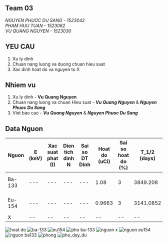 

## Team 03
_NGUYEN PHUOC DU SANG - 1523042_\
_PHAM HUU TUAN - 1523062_\
_VU QUANG NGUYEN - 1523030_
## YEU CAU
1. Xu ly dinh
2. Chuan nang luong va duong chuan hieu suat
3. Xac dinh hoat do va nguyen to X
## Nhiem vu
1. Xu ly dinh - **Vu Quang Nguyen** 
2. Chuan nang luong va chuan Hieu suat  - _**Vu Quang Nguyen**_ & _**Nguyen Phuoc Du Sang**_
3. Viet bao cao - _**Vu Quang Nguyen**_ & _**Nguyen Phuoc Du Sang**_
## Data Nguon
| Nguon |E (keV)| Xac suat phat (I) |Dien tich dinh N|Sai so DT Dinh| Hoat do (uCi) | Sai so hoat do (%) | T_1/2 (days) |Ngay Sx |Hieu suat ghi|Sai so hieu suat ghi|
---|---|---|---|---|---|---|---|---|---|---|
Ba-133|---|---|---|---|1.08	|	3	|3849.208	|15-May-13|---|---
Eu-154|---|---|---|---|0.9663|	3|	3141.0852|	1-Dec-13|---|---
X|--|--|--|--|--|--|--|--|--|--

![hoat do](https://user-images.githubusercontent.com/36990033/39672449-690acfe6-5154-11e8-89bc-bab2773973ae.JPG)
![ba-133](https://user-images.githubusercontent.com/36990033/39678958-da1bf504-51c0-11e8-8c43-c4078ff230f2.png)
![eu154](https://user-images.githubusercontent.com/36990033/39678959-da50240a-51c0-11e8-9469-61c62a904d61.png)
![pho ba-133](https://user-images.githubusercontent.com/36990033/39678960-da81da40-51c0-11e8-84b5-0dd7e6395046.png)
![nguon x](https://user-images.githubusercontent.com/36990033/39678961-dab4caea-51c0-11e8-9d9d-c0fd7528a9f7.png)
![nguon eu154](https://user-images.githubusercontent.com/36990033/39678962-dae6b8ca-51c0-11e8-9466-9d979f5128ca.png)
![nguon ba133](https://user-images.githubusercontent.com/36990033/39678963-db1b0c56-51c0-11e8-98db-d6972f86bdfc.png)
![phong](https://user-images.githubusercontent.com/36990033/39678964-db4bae06-51c0-11e8-8431-d6f8e2116313.png)
![pho_day_du](https://user-images.githubusercontent.com/36990033/39679353-79365c2e-51c6-11e8-87f4-d16a4c0e2cb5.jpg)

